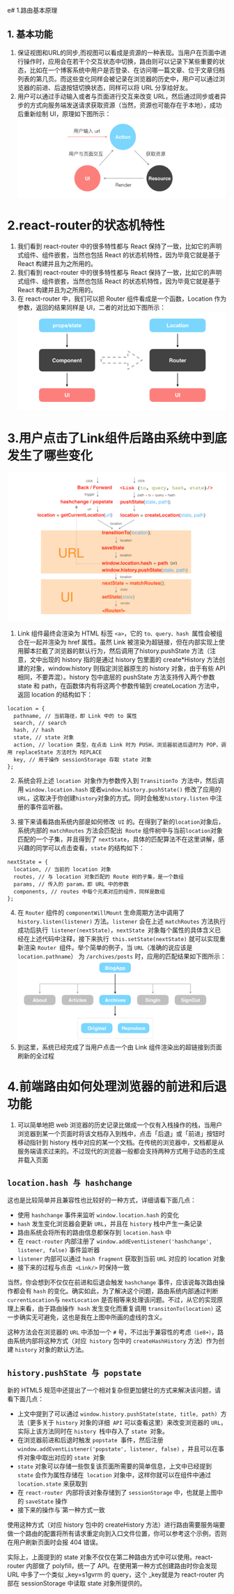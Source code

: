 e# 1.路由基本原理
## 1. 基本功能
1. 保证视图和URL的同步,而视图可以看成是资源的一种表现。当用户在页面中进行操作时，应用会在若干个交互状态中切换，路由则可以记录下某些重要的状态，比如在一个博客系统中用户是否登录、在访问哪一篇文章、位于文章归档列表的第几页。而这些变化同样会被记录在浏览器的历史中，用户可以通过浏览器的前进、后退按钮切换状态，同样可以将 URL 分享给好友。
2. 用户可以通过手动输入或者与页面进行交互来改变 URL，然后通过同步或者异步的方式向服务端发送请求获取资源（当然，资源也可能存在于本地），成功后重新绘制 UI，原理如下图所示：
![route001](/Images/route001.png)
# 2.react-router的状态机特性
1. 我们看到 react-router 中的很多特性都与 React 保持了一致，比如它的声明式组件、组件嵌套，当然也包括 React 的状态机特性，因为毕竟它就是基于 React 构建并且为之所用的。
2. 我们看到 react-router 中的很多特性都与 React 保持了一致，比如它的声明式组件、组件嵌套，当然也包括 React 的状态机特性，因为毕竟它就是基于 React 构建并且为之所用的。
3. 在 react-router 中，我们可以把 Router 组件看成是一个函数，Location 作为参数，返回的结果同样是 UI，二者的对比如下图所示：
![route002](/Images/route002.png)
# 3.用户点击了Link组件后路由系统中到底发生了哪些变化
![route003](/Images/route003.png)
1. Link 组件最终会渲染为 HTML 标签 `<a>`，它的 `to、query、hash `属性会被组合在一起并渲染为 href 属性。虽然 Link 被渲染为超链接，但在内部实现上使用脚本拦截了浏览器的默认行为，然后调用了history.pushState 方法（注意，文中出现的 history 指的是通过 history 包里面的 create*History 方法创建的对象，window.history 则指定浏览器原生的 history 对象，由于有些 API 相同，不要弄混）。history 包中底层的 pushState 方法支持传入两个参数 state 和 path，在函数体内有将这两个参数传输到 createLocation 方法中，返回 location 的结构如下：

```
location = {
  pathname, // 当前路径，即 Link 中的 to 属性
  search, // search
  hash, // hash
  state, // state 对象
  action, // location 类型，在点击 Link 时为 PUSH，浏览器前进后退时为 POP，调用 replaceState 方法时为 REPLACE
  key, // 用于操作 sessionStorage 存取 state 对象
};
```

2. 系统会将上述 `location `对象作为参数传入到 `TransitionTo `方法中，然后调用 `window.location.hash` 或者`window.history.pushState()` 修改了应用的 `URL`，这取决于你创建` history `对象的方式。同时会触发`history.listen` 中注册的事件监听器。

3. 接下来请看路由系统内部是如何修改` UI` 的。在得到了新的` location `对象后，系统内部的 `matchRoutes` 方法会匹配出` Route` 组件树中与当前` location `对象匹配的一个子集，并且得到了 `nextState`，具体的匹配算法不在这里讲解，感兴趣的同学可以点击查看，`state` 的结构如下：
```
nextState = {
  location, // 当前的 location 对象
  routes, // 与 location 对象匹配的 Route 树的子集，是一个数组
  params, // 传入的 param，即 URL 中的参数
  components, // routes 中每个元素对应的组件，同样是数组
};
```
4. 在 `Router` 组件的 `componentWillMount` 生命周期方法中调用了 `history.listen(listener)` 方法。`listener` 会在上述 `matchRoutes` 方法执行成功后执行` listener(nextState)`，`nextState `对象每个属性的具体含义已经在上述代码中注释，接下来执行` this.setState(nextState)` 就可以实现重新渲染 `Router `组件。举个简单的例子，当 `URL`（准确的说应该是 `location.pathname`） 为 `/archives/posts` 时，应用的匹配结果如下图所示：
![route004](../Images/route004.png)
5. 到这里，系统已经完成了当用户点击一个由 Link 组件渲染出的超链接到页面刷新的全过程
# 4.前端路由如何处理浏览器的前进和后退功能
1. 可以简单地把 web 浏览器的历史记录比做成一个仅有入栈操作的栈，当用户浏览器到某一个页面时将该文档存入到栈中，点击「后退」或「前进」按钮时移动指针到 history 栈中对应的某一个文档。在传统的浏览器中，文档都是从服务端请求过来的。不过现代的浏览器一般都会支持两种方式用于动态的生成并载入页面
## `location.hash 与 hashchange`

这也是比较简单并且兼容性也比较好的一种方式，详细请看下面几点：

- 使用 `hashchange` 事件来监听 `window.location.hash` 的变化
- `hash` 发生变化浏览器会更新 `URL`，并且在 `history` 栈中产生一条记录
- 路由系统会将所有的路由信息都保存到 `location.hash` 中
- 在 `react-router` 内部注册了 `window.addEventListener('hashchange', listener, false)` 事件监听器
- `listener` 内部可以通过 `hash fragment` 获取到当前 `UR`L 对应的 location 对象
- 接下来的过程与点击` <Link/>` 时保持一致

当然，你会想到不仅仅在前进和后退会触发 `hashchange` 事件，应该说每次路由操作都会有 `hash` 的变化。确实如此，为了解决这个问题，路由系统内部通过判断` currentLocation `与 `nextLocation` 是否相等来处理该问题。不过，从它的实现原理上来看，由于路由操作` hash` 发生变化而重复调用 `transitonTo(location)` 这一步确实无可避免，这也是我在上图中所画的虚线的含义。

这种方法会在浏览器的 `URL` 中添加一个 `#` 号，不过出于兼容性的考虑`（ie8+）`，路由系统内部将这种方式（对应` history` 包中的 `createHashHistory` 方法）作为创建 `history` 对象的默认方法。
## `history.pushState 与 popstate`
新的 HTML5 规范中还提出了一个相对复杂但更加健壮的方式来解决该问题，请看下面几点：

- 上文中提到了可以通过 `window.history.pushState(state, title, path) `方法（更多关于 `history` 对象的详细` API` 可以查看这里）来改变浏览器的 `URL`，实际上该方法同时在 `history `栈中存入了 `state `对象。
- 在浏览器前进和后退时触发 `popstate `事件，然后注册 `window.addEventListener('popstate', listener, false)` ，并且可以在事件对象中取出对应的 `state `对象
- `state` 对象可以存储一些恢复该页面所需要的简单信息，上文中已经提到 `state` 会作为属性存储在` location` 对象中，这样你就可以在组件中通过` location.state` 来获取到
- 在 `react-router `内部将该对象存储到了 `sessionStorage` 中，也就是上图中的 `saveState` 操作
- 接下来的操作与`第一种方式一致


使用这种方式（对应 history 包中的 createHistory 方法）进行路由需要服务端要做一个路由的配置将所有请求重定向到入口文件位置，你可以参考这个示例，否则在用户刷新页面时会报 404 错误。

实际上，上面提到的 state 对象不仅仅在第二种路由方式中可以使用。react-router 内部做了 polyfill，统一了 API。在使用第一种方式创建路由时你会发现 URL 中多了一个类似 _key=s1gvrm 的 query，这个 _key就是为 react-router 内部在 sessionStorage 中读取 state 对象所提供的。